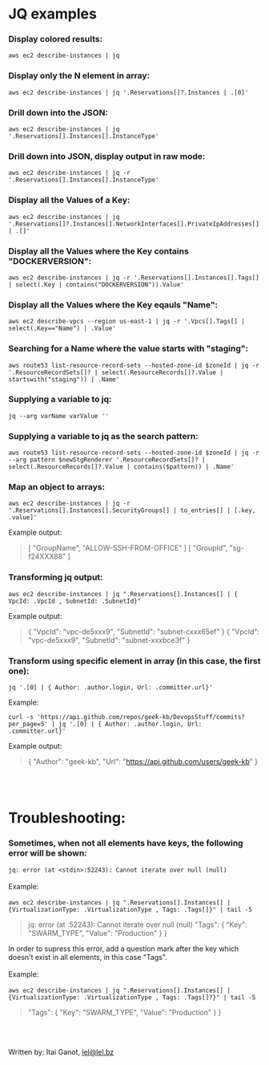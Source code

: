 # **JQ examples**

### Display colored results:

`aws ec2 describe-instances | jq `

### Display only the N element in array:

`aws ec2 describe-instances | jq '.Reservations[]?.Instances | .[0]'`

### Drill down into the JSON:

`aws ec2 describe-instances | jq '.Reservations[].Instances[].InstanceType'`

### Drill down into JSON, display output in raw mode:

`aws ec2 describe-instances | jq -r '.Reservations[].Instances[].InstanceType'`

### Display all the Values of a Key:

`aws ec2 describe-instances | jq '.Reservations[]?.Instances[].NetworkInterfaces[].PrivateIpAddresses[] | .[]'`

### Display all the Values where the Key contains "DOCKERVERSION":

`aws ec2 describe-instances | jq -r '.Reservations[].Instances[].Tags[] | select(.Key | contains("DOCKERVERSION")).Value'`

### Display all the Values where the Key eqauls "Name":

`aws ec2 describe-vpcs --region us-east-1 | jq -r '.Vpcs[].Tags[] | select(.Key=="Name") | .Value'`

### Searching for a Name where the value starts with "staging":

`aws route53 list-resource-record-sets --hosted-zone-id $zoneId | jq -r '.ResourceRecordSets[]? | select(.ResourceRecords[]?.Value | startswith("staging")) | .Name'`

### Supplying a variable to jq:

`jq --arg varName varValue ''`

### Supplying a variable to jq as the search pattern:

`aws route53 list-resource-record-sets --hosted-zone-id $zoneId | jq -r --arg pattern $newStgRenderer '.ResourceRecordSets[]? | select(.ResourceRecords[]?.Value | contains($pattern)) | .Name'`

### Map an object to arrays:

`aws ec2 describe-instances | jq -r '.Reservations[].Instances[].SecurityGroups[] | to_entries[] | [.key, .value]'`

Example output:
> [
>   "GroupName",
>   "ALLOW-SSH-FROM-OFFICE"
> ]
> [
>   "GroupId",
>   "sg-f24XXX88"
> ]

### Transforming jq output:

`aws ec2 describe-instances | jq ".Reservations[].Instances[] | { VpcId: .VpcId , SubnetId: .SubnetId}"`

Example output:
> {
>   "VpcId": "vpc-de5xxx9",
>   "SubnetId": "subnet-cxxx65ef"
> }
> {
>   "VpcId": "vpc-de5xxx9",
>   "SubnetId": "subnet-xxxbce3f"
> }

### Transform using specific element in array (in this case, the first one):

`jq '.[0] | { Author: .author.login, Url: .committer.url}'`

Example:

`curl -s 'https://api.github.com/repos/geek-kb/DevopsStuff/commits?per_page=5' | jq '.[0] | { Author: .author.login, Url: .committer.url}'`

Example output:

> {
>   "Author": "geek-kb",
>   "Url": "https://api.github.com/users/geek-kb"
> }

<br><br>

# **Troubleshooting:**

### Sometimes, when not all elements have keys, the following error will be shown:

`jq: error (at <stdin>:52243): Cannot iterate over null (null)`
<br><br>
Example:
<br><br>
`aws ec2 describe-instances | jq ".Reservations[].Instances[] | {VirtualizationType: .VirtualizationType , Tags: .Tags[]}" | tail -5`
> jq: error (at <stdin>:52243): Cannot iterate over null (null)
>   "Tags": {
>     "Key": "SWARM_TYPE",
>     "Value": "Production"
>   }
> }

In order to supress this error, add a question mark after the key which doesn't exist in all elements, in this case "Tags".
<br><br>
Example:
<br><br>
`aws ec2 describe-instances | jq ".Reservations[].Instances[] | {VirtualizationType: .VirtualizationType , Tags: .Tags[]?}" | tail -5`

>   "Tags": {
>     "Key": "SWARM_TYPE",
>     "Value": "Production"
>   }
> }


<br><br>


Written by: Itai Ganot, lel@lel.bz
